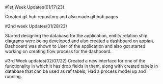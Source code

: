 #1st Week Updates(01/17/23)

Created git hub repository and also made git hub pages

#2nd week Updates(01/28/23)

Started designing the database for the application, enitity relation ship diagrams were being developed and also created a dashboard on appian.
Dashboard was shown to User of the application and also got started working on creating flow process for the dashboard.

#3rd Week updates(02/07/22)
Created a new interface for one of the functionality in which it has drop fields in them, along with created tabels in database that can be used as ref tabels, Had a process model up and running. 
